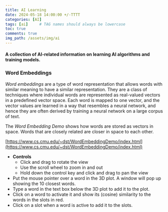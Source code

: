 ```yaml
---
title: AI Learning
date: 2024-05-18 14:00:00 +/-TTTT
categories: [AI]
tags: [ai]     # TAG names should always be lowercase
toc: true
comments: true
img_path: /assets/img/ai
---
```

#### A collection of AI-related information on learning AI algorithms and training models.

### Word Embeddings
*Word embeddings* are a type of word representation that allows words with similar meaning to have a similar representation. They are a class of techniques where individual words are represented as real-valued vectors in a predefined vector space. Each word is mapped to one vector, and the vector values are learned in a way that resembles a neural network, and hence they are often derived by training a neural network on a large corpus of text.

The *Word Embedding Demo* shows how words are stored as vectors in space. Words that are closely related are closer in space to each other.

[https://www.cs.cmu.edu/~dst/WordEmbeddingDemo/index.html](https://www.cs.cmu.edu/~dst/WordEmbeddingDemo/index.html)

+ **Controls**
  + Click and drag to rotate the view
  + Use the scroll wheel to zoom in and out
  + Hold down the control key and click and drag to pan the view
+ Put the mouse pointer over a word in the 3D plot. A window will pop up showing the 10 closest words.
+ Type a word in the text box below the 3D plot to add it to the plot.
+ Click on a word to activate it and show its (cosine) similarity to the words in the slots in red.
+ Click on a slot when a word is active to add it to the slots.
